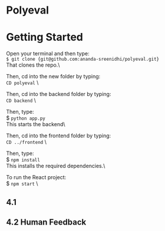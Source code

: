 # Polyeval
# Getting Started
Open your terminal and then type:\
`$ git clone {git@github.com:ananda-sreenidhi/polyeval.git}` \
That clones the repo.\

Then, cd into the new folder by typing:\
`CD polyeval` \

Then, cd into the backend folder by typing:\
`CD backend` \

Then, type:\
$ `python app.py`\
This starts the backend\

Then, cd into the frontend folder by typing:\
`CD ../frontend` \

Then, type:\
$ `npm install`\
This installs the required dependencies.\

To run the React project:\
$ `npm start` \

## 4.1

## 4.2 Human Feedback
